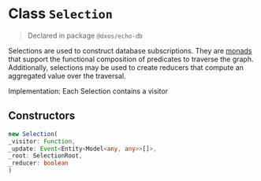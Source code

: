 # Class `Selection`
> Declared in package `@dxos/echo-db`

Selections are used to construct database subscriptions.
They are [monads](https://www.quora.com/What-are-monads-in-computer-science) that support
the functional composition of predicates to traverse the graph.
Additionally, selections may be used to create reducers that compute an aggregated value over the traversal.

Implementation:
Each Selection contains a visitor

## Constructors
```ts
new Selection(
_visitor: Function,
_update: Event<Entity<Model<any, any>>[]>,
_root: SelectionRoot,
_reducer: boolean
)
```
